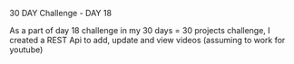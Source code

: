 30 DAY Challenge - DAY 18

As a part of day 18 challenge in my 30 days = 30 projects challenge, I created a REST Api to add, update and view videos (assuming to work for youtube)